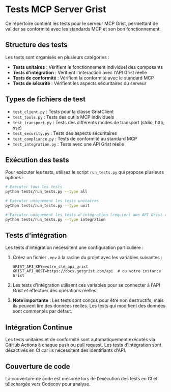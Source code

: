 # Tests MCP Server Grist

Ce répertoire contient les tests pour le serveur MCP Grist, permettant de valider sa conformité avec les standards MCP et son bon fonctionnement.

## Structure des tests

Les tests sont organisés en plusieurs catégories :

- **Tests unitaires** : Vérifient le fonctionnement individuel des composants
- **Tests d'intégration** : Vérifient l'interaction avec l'API Grist réelle
- **Tests de conformité** : Vérifient la conformité avec le standard MCP
- **Tests de sécurité** : Vérifient les aspects sécuritaires du serveur

## Types de fichiers de test

- `test_client.py` : Tests pour la classe GristClient
- `test_tools.py` : Tests des outils MCP individuels
- `test_transport.py` : Tests des différents modes de transport (stdio, http, sse)
- `test_security.py` : Tests des aspects sécuritaires
- `test_compliance.py` : Tests de conformité au standard MCP
- `test_integration.py` : Tests avec une API Grist réelle

## Exécution des tests

Pour exécuter les tests, utilisez le script `run_tests.py` qui propose plusieurs options :

```bash
# Exécuter tous les tests
python tests/run_tests.py --type all

# Exécuter uniquement les tests unitaires
python tests/run_tests.py --type unit

# Exécuter uniquement les tests d'intégration (requiert une API Grist configurée)
python tests/run_tests.py --type integration
```

## Tests d'intégration

Les tests d'intégration nécessitent une configuration particulière :

1. Créez un fichier `.env` à la racine du projet avec les variables suivantes :
   ```
   GRIST_API_KEY=votre_clé_api_grist
   GRIST_API_HOST=https://docs.getgrist.com/api  # ou votre instance Grist
   ```

2. Les tests d'intégration utilisent ces variables pour se connecter à l'API Grist et effectuer des opérations réelles.

3. **Note importante** : Les tests sont conçus pour être non destructifs, mais ils peuvent lire des données réelles. Les tests qui modifient des données sont commentés par défaut.

## Intégration Continue

Les tests unitaires et de conformité sont automatiquement exécutés via GitHub Actions à chaque push ou pull request. Les tests d'intégration sont désactivés en CI car ils nécessitent des identifiants d'API.

## Couverture de code

La couverture de code est mesurée lors de l'exécution des tests en CI et téléchargée vers Codecov pour analyse.
